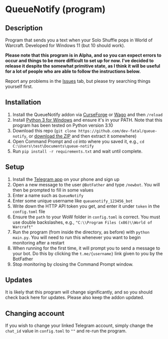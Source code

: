 # QueueNotify (program)
## Description
Program that sends you a text when your Solo Shuffle pops in World of Warcraft. Developed for Windows 11 (but 10 should work).

**Please note that this program is in Alpha, and so you can expect errors to occur and things to be more difficult to set up for now. I've decided to release it despite the somewhat primitive state, as I think it will be useful for a lot of people who are able to follow the instructions below.**

Report any problems in the [Issues](https://github.com/dev-fatal/queue-notify/issues) tab, but please try searching things yourself first.

## Installation
1. Install the QueueNotify addon via [CurseForge](https://www.curseforge.com/) or [Wago](https://addons.wago.io/) and then `/reload`
2. Install [Python 3 for Windows](https://www.python.org/downloads/) and ensure it's in your PATH. Note that this program has been tested on Python version 3.10
3. Download this repo (`git clone https://github.com/dev-fatal/queue-notify`, or [download the ZIP](https://github.com/dev-fatal/queue-notify/archive/refs/heads/main.zip) and then extract it somewhere)
4. Open Command Prompt and `cd` into where you saved it, e.g., `cd C:\Users\test\Documents\queue-notify`
5. Run `pip install -r requirements.txt` and wait until complete.


## Setup
1. Install the [Telegram app](https://telegram.org/apps) on your phone and sign up
2. Open a new message to the user `@BotFather` and type `/newbot`. You will then be prompted to fill in some values
3. Enter a name such as `QueueNotify`
4. Enter some unique username like `queuenotify_123456_bot`
5. Write down the HTTP API token you get, and enter it under `token` in the `config.toml` file
6. Ensure the `path` to your WoW folder in `config.toml` is correct. You must use double backslashes, e.g., `"C:\\Program Files (x86)\\World of Warcraft"`
7. Run the program (from inside the directory, as before) with `python main.py`. You will need to run this whenever you want to begin monitoring after a restart
8. When running for the first time, it will prompt you to send a message to your bot. Do this by clicking the `t.me/{username}` link given to you by the BotFather
9. Stop monitoring by closing the Command Prompt window.


## Updates
It is likely that this program will change significantly, and so you should check back here for updates. Please also keep the addon updated.


## Changing account
If you wish to change your linked Telegram account, simply change the `chat_id` value in `config.toml` to `""` and re-run the program.

